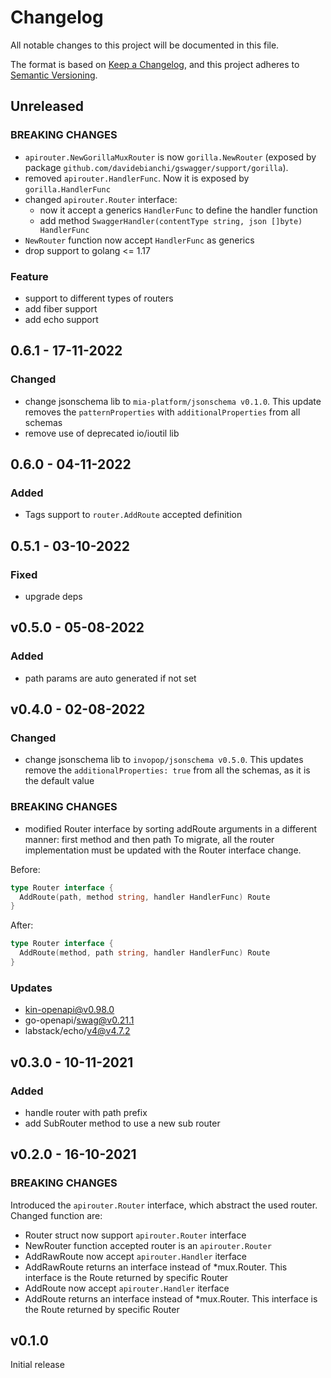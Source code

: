 # Changelog

All notable changes to this project will be documented in this file.

The format is based on [Keep a Changelog](https://keepachangelog.com/en/1.0.0/),
and this project adheres to [Semantic Versioning](https://semver.org/spec/v2.0.0.html).

## Unreleased

### BREAKING CHANGES

- `apirouter.NewGorillaMuxRouter` is now `gorilla.NewRouter` (exposed by package `github.com/davidebianchi/gswagger/support/gorilla`).
- removed `apirouter.HandlerFunc`. Now it is exposed by `gorilla.HandlerFunc`
- changed `apirouter.Router` interface:
  - now it accept a generics `HandlerFunc` to define the handler function
  - add method `SwaggerHandler(contentType string, json []byte) HandlerFunc`
- `NewRouter` function now accept `HandlerFunc` as generics
- drop support to golang <= 1.17

### Feature

- support to different types of routers
- add fiber support
- add echo support

## 0.6.1 - 17-11-2022

### Changed

- change jsonschema lib to `mia-platform/jsonschema v0.1.0`. This update removes the `patternProperties` with `additionalProperties` from all schemas
- remove use of deprecated io/ioutil lib

## 0.6.0 - 04-11-2022

### Added

- Tags support to `router.AddRoute` accepted definition

## 0.5.1 - 03-10-2022

### Fixed

- upgrade deps

## v0.5.0 - 05-08-2022

### Added

- path params are auto generated if not set

## v0.4.0 - 02-08-2022

### Changed

- change jsonschema lib to `invopop/jsonschema v0.5.0`. This updates remove the `additionalProperties: true` from all the schemas, as it is the default value

### BREAKING CHANGES

- modified Router interface by sorting addRoute arguments in a different manner: first method and then path
To migrate, all the router implementation must be updated with the Router interface change.

Before:

```go
type Router interface {
  AddRoute(path, method string, handler HandlerFunc) Route
}
```

After:

```go
type Router interface {
  AddRoute(method, path string, handler HandlerFunc) Route
}
```

### Updates

- kin-openapi@v0.98.0
- go-openapi/swag@v0.21.1
- labstack/echo/v4@v4.7.2

## v0.3.0 - 10-11-2021

### Added

- handle router with path prefix
- add SubRouter method to use a new sub router

## v0.2.0 - 16-10-2021

### BREAKING CHANGES

Introduced the `apirouter.Router` interface, which abstract the used router.
Changed function are:

- Router struct now support `apirouter.Router` interface
- NewRouter function accepted router is an `apirouter.Router`
- AddRawRoute now accept `apirouter.Handler` iterface
- AddRawRoute returns an interface instead of *mux.Router. This interface is the Route returned by specific Router
- AddRoute now accept `apirouter.Handler` iterface
- AddRoute returns an interface instead of *mux.Router. This interface is the Route returned by specific Router

## v0.1.0

Initial release
